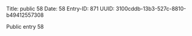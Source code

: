 Title: public 58
Date: 58
Entry-ID: 871
UUID: 3100cddb-13b3-527c-8810-b49412557308

Public entry 58
